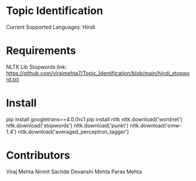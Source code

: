# Topic Identification
Current Supported Languages: Hindi

# Requirements
NLTK Lib Stopwords link: https://github.com/virajmehta7/Topic_Identification/blob/main/hindi_stopword.txt

# Install
pip install googletrans==4.0.0rc1
pip install nltk
nltk.download('wordnet')
nltk.download('stopwords')
nltk.download('punkt')
nltk.download('omw-1.4')
nltk.download('averaged_perceptron_tagger')

# Contributors
Viraj Mehta
Nirmit Sachde
Devanshi Mehta
Paras Mehta
